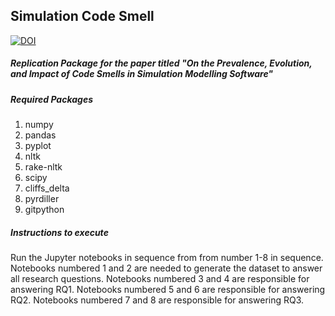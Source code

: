## Simulation Code Smell
[![DOI](https://zenodo.org/badge/DOI/10.5281/zenodo.13621760.svg)](https://doi.org/10.5281/zenodo.13621760)

##### Replication Package for the paper titled "On the Prevalence, Evolution, and Impact of Code Smells in Simulation Modelling Software"


##### Required Packages
1. numpy
2. pandas
3. pyplot
4. nltk
5. rake-nltk
6. scipy
7. cliffs_delta
8. pyrdiller
9. gitpython

##### Instructions to execute
Run the Jupyter notebooks in sequence from from number 1-8 in sequence.  
Notebooks numbered 1 and 2 are needed to generate the dataset to answer all research questions.
Notebooks numbered 3 and 4 are responsible for answering RQ1.
Notebooks numbered 5 and 6 are responsible for answering RQ2.
Notebooks numbered 7 and 8 are responsible for answering RQ3.